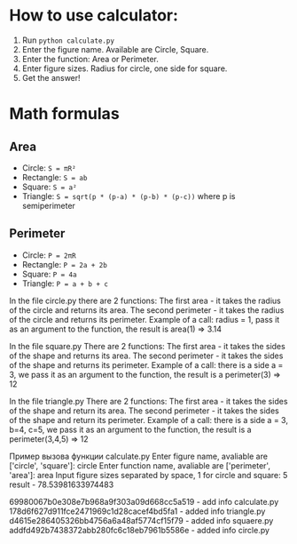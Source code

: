 
# How to use calculator:
1. Run `python calculate.py`
2. Enter the figure name. Available are Circle, Square.
3. Enter the function: Area or Perimeter.
4. Enter figure sizes. Radius for circle, one side for square.
5. Get the answer!

# Math formulas
## Area
- Circle: `S = πR²`
- Rectangle: `S = ab`
- Square: `S = a²`
- Triangle: `S = sqrt(p * (p-a) * (p-b) * (p-c))` where p is semiperimeter

## Perimeter
- Circle: `P = 2πR`
- Rectangle: `P = 2a + 2b`
- Square: `P = 4a`
- Triangle: `P = a + b + c`

In the file circle.py there are 2 functions: The first area - it takes the radius of the circle and returns its area. The second perimeter - it takes the radius of the circle and returns its perimeter.
Example of a call: radius = 1, pass it as an argument to the function, the result is area(1) => 3.14

In the file square.py There are 2 functions: The first area - it takes the sides of the shape and returns its area. The second perimeter - it takes the sides of the shape and returns its perimeter.
Example of a call: there is a side a = 3, we pass it as an argument to the function, the result is a perimeter(3) => 12

In the file  triangle.py There are 2 functions: The first area - it takes the sides of the shape and return its area. The second perimeter - it takes the sides of the shape and return its perimeter.
Example of a call: there is a side a = 3, b=4, c=5, we pass it as an argument to the function, the result is a perimeter(3,4,5) => 12

Пример вызова функции calculate.py
Enter figure name, avaliable are ['circle', 'square']: circle
Enter function name, avaliable are ['perimeter', 'area']: area
Input figure sizes separated by space, 1 for circle and square: 5
result - 78.53981633974483

69980067b0e308e7b968a9f303a09d668cc5a519 - add info calculate.py
178d6f627d911fce2471969c1d28cacef4bd5fa1 - added info triangle.py
d4615e286405326bb4756a6a48af5774cf15f79 - added info squaere.py
addfd492b7438372abb280fc6c18eb7961b5586e - added info circle.py